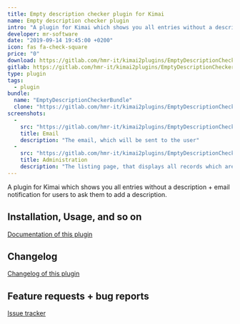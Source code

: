 ```yaml
---
title: Empty description checker plugin for Kimai
name: Empty description checker plugin
intro: "A plugin for Kimai which shows you all entries without a description + email notification for users to ask them to add a description."
developer: mr-software
date: "2019-09-14 19:45:00 +0200"
icon: fas fa-check-square
price: "0"
download: https://gitlab.com/hmr-it/kimai2plugins/EmptyDescriptionCheckerBundle/-/archive/master/EmptyDescriptionCheckerBundle-master.zip
gitlab: https://gitlab.com/hmr-it/kimai2plugins/EmptyDescriptionCheckerBundle/
type: plugin
tags:
  - plugin
bundle:
  name: "EmptyDescriptionCheckerBundle"
  clone: "https://gitlab.com/hmr-it/kimai2plugins/EmptyDescriptionCheckerBundle.git"
screenshots:
  - 
    src: "https://gitlab.com/hmr-it/kimai2plugins/EmptyDescriptionCheckerBundle/raw/master/_screenshots/email.jpg"
    title: Email 
    description: "The email, which will be sent to the user" 
  - 
    src: "https://gitlab.com/hmr-it/kimai2plugins/EmptyDescriptionCheckerBundle/raw/master/_screenshots/kimai_web.jpg"
    title: Administration
    description: "The listing page, that displays all records which are missing a description"
---
```


A plugin for Kimai which shows you all entries without a description + email notification for users to ask them to add a description.

## Installation, Usage, and so on

[Documentation of this plugin](https://gitlab.com/hmr-it/kimai2plugins/EmptyDescriptionCheckerBundle/blob/master/README.md)

## Changelog

[Changelog of this plugin](https://gitlab.com/hmr-it/kimai2plugins/EmptyDescriptionCheckerBundle/blob/master/CHANGELOG.md)

## Feature requests + bug reports

[Issue tracker](https://gitlab.com/hmr-it/kimai2plugins/EmptyDescriptionCheckerBundle/issues)
